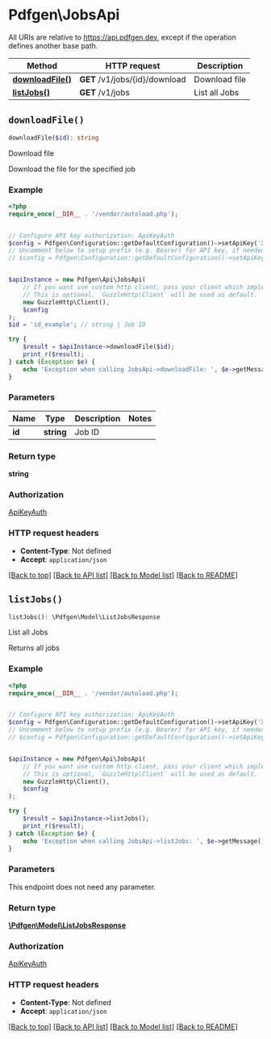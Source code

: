 # Pdfgen\JobsApi

All URIs are relative to https://api.pdfgen.dev, except if the operation defines another base path.

| Method | HTTP request | Description |
| ------------- | ------------- | ------------- |
| [**downloadFile()**](JobsApi.md#downloadFile) | **GET** /v1/jobs/{id}/download | Download file |
| [**listJobs()**](JobsApi.md#listJobs) | **GET** /v1/jobs | List all Jobs |


## `downloadFile()`

```php
downloadFile($id): string
```

Download file

Download the file for the specified job

### Example

```php
<?php
require_once(__DIR__ . '/vendor/autoload.php');


// Configure API key authorization: ApiKeyAuth
$config = Pdfgen\Configuration::getDefaultConfiguration()->setApiKey('X-Pdfgen-Api-Token', 'YOUR_API_KEY');
// Uncomment below to setup prefix (e.g. Bearer) for API key, if needed
// $config = Pdfgen\Configuration::getDefaultConfiguration()->setApiKeyPrefix('X-Pdfgen-Api-Token', 'Bearer');


$apiInstance = new Pdfgen\Api\JobsApi(
    // If you want use custom http client, pass your client which implements `GuzzleHttp\ClientInterface`.
    // This is optional, `GuzzleHttp\Client` will be used as default.
    new GuzzleHttp\Client(),
    $config
);
$id = 'id_example'; // string | Job ID

try {
    $result = $apiInstance->downloadFile($id);
    print_r($result);
} catch (Exception $e) {
    echo 'Exception when calling JobsApi->downloadFile: ', $e->getMessage(), PHP_EOL;
}
```

### Parameters

| Name | Type | Description  | Notes |
| ------------- | ------------- | ------------- | ------------- |
| **id** | **string**| Job ID | |

### Return type

**string**

### Authorization

[ApiKeyAuth](../../README.md#ApiKeyAuth)

### HTTP request headers

- **Content-Type**: Not defined
- **Accept**: `application/json`

[[Back to top]](#) [[Back to API list]](../../README.md#endpoints)
[[Back to Model list]](../../README.md#models)
[[Back to README]](../../README.md)

## `listJobs()`

```php
listJobs(): \Pdfgen\Model\ListJobsResponse
```

List all Jobs

Returns all jobs

### Example

```php
<?php
require_once(__DIR__ . '/vendor/autoload.php');


// Configure API key authorization: ApiKeyAuth
$config = Pdfgen\Configuration::getDefaultConfiguration()->setApiKey('X-Pdfgen-Api-Token', 'YOUR_API_KEY');
// Uncomment below to setup prefix (e.g. Bearer) for API key, if needed
// $config = Pdfgen\Configuration::getDefaultConfiguration()->setApiKeyPrefix('X-Pdfgen-Api-Token', 'Bearer');


$apiInstance = new Pdfgen\Api\JobsApi(
    // If you want use custom http client, pass your client which implements `GuzzleHttp\ClientInterface`.
    // This is optional, `GuzzleHttp\Client` will be used as default.
    new GuzzleHttp\Client(),
    $config
);

try {
    $result = $apiInstance->listJobs();
    print_r($result);
} catch (Exception $e) {
    echo 'Exception when calling JobsApi->listJobs: ', $e->getMessage(), PHP_EOL;
}
```

### Parameters

This endpoint does not need any parameter.

### Return type

[**\Pdfgen\Model\ListJobsResponse**](../Model/ListJobsResponse.md)

### Authorization

[ApiKeyAuth](../../README.md#ApiKeyAuth)

### HTTP request headers

- **Content-Type**: Not defined
- **Accept**: `application/json`

[[Back to top]](#) [[Back to API list]](../../README.md#endpoints)
[[Back to Model list]](../../README.md#models)
[[Back to README]](../../README.md)
